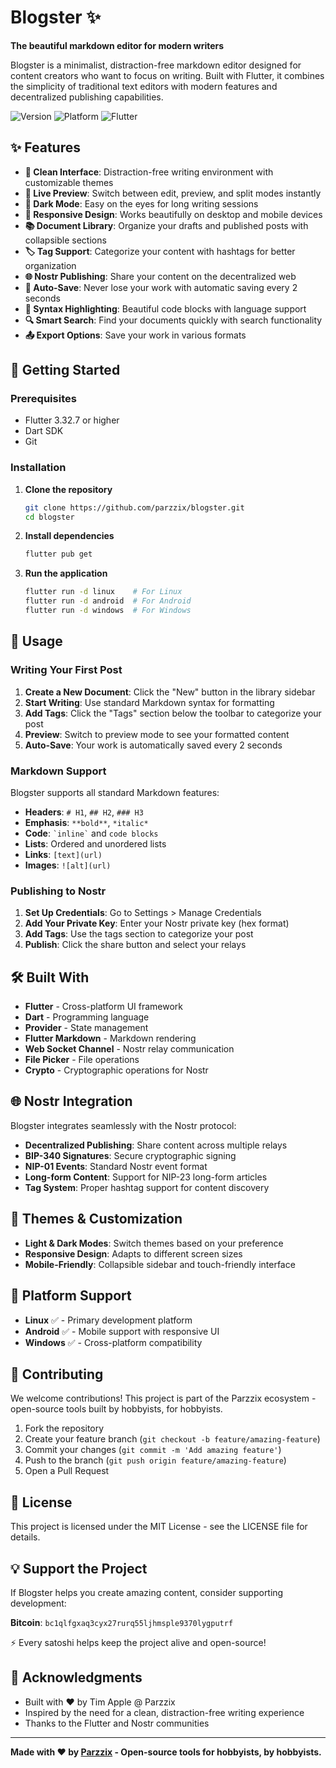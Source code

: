 # Blogster ✨

**The beautiful markdown editor for modern writers**

Blogster is a minimalist, distraction-free markdown editor designed for content creators who want to focus on writing. Built with Flutter, it combines the simplicity of traditional text editors with modern features and decentralized publishing capabilities.

![Version](https://img.shields.io/badge/version-0.1.0-blue.svg)
![Platform](https://img.shields.io/badge/platform-Linux%20%7C%20Android%20%7C%20Windows-lightgrey.svg)
![Flutter](https://img.shields.io/badge/Flutter-3.32.7-blue.svg)

## ✨ Features

- **📝 Clean Interface**: Distraction-free writing environment with customizable themes
- **👀 Live Preview**: Switch between edit, preview, and split modes instantly  
- **🌙 Dark Mode**: Easy on the eyes for long writing sessions
- **📱 Responsive Design**: Works beautifully on desktop and mobile devices
- **📚 Document Library**: Organize your drafts and published posts with collapsible sections
- **🏷️ Tag Support**: Categorize your content with hashtags for better organization
- **🌐 Nostr Publishing**: Share your content on the decentralized web
- **💾 Auto-Save**: Never lose your work with automatic saving every 2 seconds
- **🎨 Syntax Highlighting**: Beautiful code blocks with language support
- **🔍 Smart Search**: Find your documents quickly with search functionality
- **📤 Export Options**: Save your work in various formats

## 🚀 Getting Started

### Prerequisites

- Flutter 3.32.7 or higher
- Dart SDK
- Git

### Installation

1. **Clone the repository**
   ```bash
   git clone https://github.com/parzzix/blogster.git
   cd blogster
   ```

2. **Install dependencies**
   ```bash
   flutter pub get
   ```

3. **Run the application**
   ```bash
   flutter run -d linux    # For Linux
   flutter run -d android  # For Android
   flutter run -d windows  # For Windows
   ```

## 📖 Usage

### Writing Your First Post

1. **Create a New Document**: Click the "New" button in the library sidebar
2. **Start Writing**: Use standard Markdown syntax for formatting
3. **Add Tags**: Click the "Tags" section below the toolbar to categorize your post
4. **Preview**: Switch to preview mode to see your formatted content
5. **Auto-Save**: Your work is automatically saved every 2 seconds

### Markdown Support

Blogster supports all standard Markdown features:

- **Headers**: `# H1`, `## H2`, `### H3`
- **Emphasis**: `**bold**`, `*italic*`
- **Code**: `` `inline` `` and ```code blocks```
- **Lists**: Ordered and unordered lists
- **Links**: `[text](url)`
- **Images**: `![alt](url)`

### Publishing to Nostr

1. **Set Up Credentials**: Go to Settings > Manage Credentials
2. **Add Your Private Key**: Enter your Nostr private key (hex format)
3. **Add Tags**: Use the tags section to categorize your post
4. **Publish**: Click the share button and select your relays

## 🛠️ Built With

- **Flutter** - Cross-platform UI framework
- **Dart** - Programming language
- **Provider** - State management
- **Flutter Markdown** - Markdown rendering
- **Web Socket Channel** - Nostr relay communication
- **File Picker** - File operations
- **Crypto** - Cryptographic operations for Nostr

## 🌐 Nostr Integration

Blogster integrates seamlessly with the Nostr protocol:

- **Decentralized Publishing**: Share content across multiple relays
- **BIP-340 Signatures**: Secure cryptographic signing
- **NIP-01 Events**: Standard Nostr event format
- **Long-form Content**: Support for NIP-23 long-form articles
- **Tag System**: Proper hashtag support for content discovery

## 🎨 Themes & Customization

- **Light & Dark Modes**: Switch themes based on your preference
- **Responsive Design**: Adapts to different screen sizes
- **Mobile-Friendly**: Collapsible sidebar and touch-friendly interface

## 📱 Platform Support

- **Linux** ✅ - Primary development platform
- **Android** ✅ - Mobile support with responsive UI
- **Windows** ✅ - Cross-platform compatibility

## 🤝 Contributing

We welcome contributions! This project is part of the Parzzix ecosystem - open-source tools built by hobbyists, for hobbyists.

1. Fork the repository
2. Create your feature branch (`git checkout -b feature/amazing-feature`)
3. Commit your changes (`git commit -m 'Add amazing feature'`)
4. Push to the branch (`git push origin feature/amazing-feature`)
5. Open a Pull Request

## 📄 License

This project is licensed under the MIT License - see the LICENSE file for details.

## 💡 Support the Project

If Blogster helps you create amazing content, consider supporting development:

**Bitcoin**: `bc1qlfgxaq3cyx27rurq55ljhmsple9370lygputrf`

⚡ Every satoshi helps keep the project alive and open-source!

## 🙏 Acknowledgments

- Built with ❤️ by Tim Apple @ Parzzix
- Inspired by the need for a clean, distraction-free writing experience
- Thanks to the Flutter and Nostr communities

---

**Made with ❤️ by [Parzzix](https://github.com/parzzix) - Open-source tools for hobbyists, by hobbyists.**

